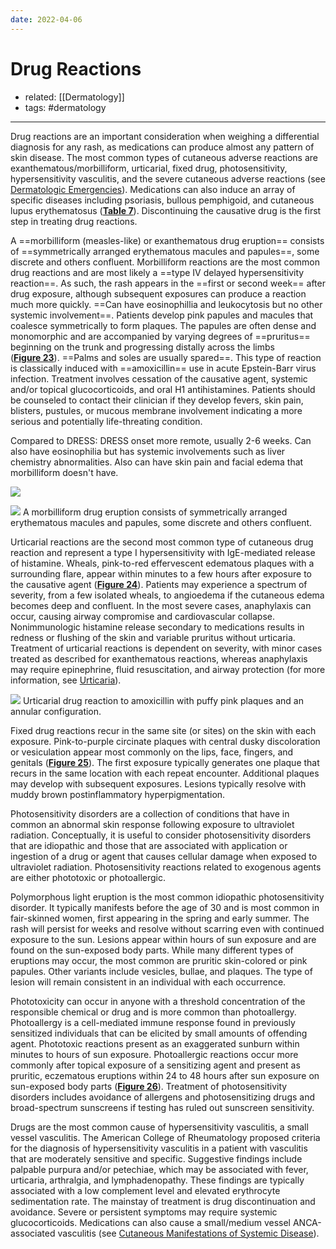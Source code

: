 ```yaml
---
date: 2022-04-06
---
```


# Drug Reactions

- related: [[Dermatology]]
- tags: #dermatology
---

Drug reactions are an important consideration when weighing a differential diagnosis for any rash, as medications can produce almost any pattern of skin disease. The most common types of cutaneous adverse reactions are exanthematous/morbilliform, urticarial, fixed drug, photosensitivity, hypersensitivity vasculitis, and the severe cutaneous adverse reactions (see [Dermatologic Emergencies](https://mksap18.acponline.org/app/topics/dm/mk18_a_dm_s16/mk18_a_dm_s16_4)). Medications can also induce an array of specific diseases including psoriasis, bullous pemphigoid, and cutaneous lupus erythematosus (**[Table 7](https://mksap18.acponline.org/app/topics/dm/tables/mk18_a_dm_t07)**). Discontinuing the causative drug is the first step in treating drug reactions.

<!-- morbilliform drug eruption sx, compared to DRESS b:1417227675371-->

A ==morbilliform (measles-like) or exanthematous drug eruption== consists of ==symmetrically arranged erythematous macules and papules==, some discrete and others confluent. Morbilliform reactions are the most common drug reactions and are most likely a ==type IV delayed hypersensitivity reaction==. As such, the rash appears in the ==first or second week== after drug exposure, although subsequent exposures can produce a reaction much more quickly. ==Can have eosinophillia and leukocytosis but no other systemic involvement==. Patients develop pink papules and macules that coalesce symmetrically to form plaques. The papules are often dense and monomorphic and are accompanied by varying degrees of ==pruritus== beginning on the trunk and progressing distally across the limbs (**[Figure 23](https://mksap18.acponline.org/app/topics/dm/figures/mk18_a_dm_f23)**). ==Palms and soles are usually spared==. This type of reaction is classically induced with ==amoxicillin== use in acute Epstein-Barr virus infection. Treatment involves cessation of the causative agent, systemic and/or topical glucocorticoids, and oral H1 antihistamines. Patients should be counseled to contact their clinician if they develop fevers, skin pain, blisters, pustules, or mucous membrane involvement indicating a more serious and potentially life-threating condition.

Compared to DRESS: DRESS onset more remote, usually 2-6 weeks. Can also have eosinophilia but has systemic involvements such as liver chemistry abnormalities. Also can have skin pain and facial edema that morbilliform doesn't have.

![](https://photos.thisispiggy.com/file/wikiFiles/20220411091447.png)

![](https://photos.thisispiggy.com/file/wikiFiles/20220411091525.png)
A morbilliform drug eruption consists of symmetrically arranged erythematous macules and papules, some discrete and others confluent.

<!-- ignore -->

Urticarial reactions are the second most common type of cutaneous drug reaction and represent a type I hypersensitivity with IgE-mediated release of histamine. Wheals, pink-to-red effervescent edematous plaques with a surrounding flare, appear within minutes to a few hours after exposure to the causative agent (**[Figure 24](https://mksap18.acponline.org/app/topics/dm/figures/mk18_a_dm_f24)**). Patients may experience a spectrum of severity, from a few isolated wheals, to angioedema if the cutaneous edema becomes deep and confluent. In the most severe cases, anaphylaxis can occur, causing airway compromise and cardiovascular collapse. Nonimmunologic histamine release secondary to medications results in redness or flushing of the skin and variable pruritus without urticaria. Treatment of urticarial reactions is dependent on severity, with minor cases treated as described for exanthematous reactions, whereas anaphylaxis may require epinephrine, fluid resuscitation, and airway protection (for more information, see [Urticaria](https://mksap18.acponline.org/app/topics/dm/mk18_a_dm_s13)).

![](https://photos.thisispiggy.com/file/wikiFiles/20220411091605.png)
Urticarial drug reaction to amoxicillin with puffy pink plaques and an annular configuration.

Fixed drug reactions recur in the same site (or sites) on the skin with each exposure. Pink-to-purple circinate plaques with central dusky discoloration or vesiculation appear most commonly on the lips, face, fingers, and genitals (**[Figure 25](https://mksap18.acponline.org/app/topics/dm/figures/mk18_a_dm_f25)**). The first exposure typically generates one plaque that recurs in the same location with each repeat encounter. Additional plaques may develop with subsequent exposures. Lesions typically resolve with muddy brown postinflammatory hyperpigmentation.

Photosensitivity disorders are a collection of conditions that have in common an abnormal skin response following exposure to ultraviolet radiation. Conceptually, it is useful to consider photosensitivity disorders that are idiopathic and those that are associated with application or ingestion of a drug or agent that causes cellular damage when exposed to ultraviolet radiation. Photosensitivity reactions related to exogenous agents are either phototoxic or photoallergic.

Polymorphous light eruption is the most common idiopathic photosensitivity disorder. It typically manifests before the age of 30 and is most common in fair-skinned women, first appearing in the spring and early summer. The rash will persist for weeks and resolve without scarring even with continued exposure to the sun. Lesions appear within hours of sun exposure and are found on the sun-exposed body parts. While many different types of eruptions may occur, the most common are pruritic skin-colored or pink papules. Other variants include vesicles, bullae, and plaques. The type of lesion will remain consistent in an individual with each occurrence.

Phototoxicity can occur in anyone with a threshold concentration of the responsible chemical or drug and is more common than photoallergy. Photoallergy is a cell-mediated immune response found in previously sensitized individuals that can be elicited by small amounts of offending agent. Phototoxic reactions present as an exaggerated sunburn within minutes to hours of sun exposure. Photoallergic reactions occur more commonly after topical exposure of a sensitizing agent and present as pruritic, eczematous eruptions within 24 to 48 hours after sun exposure on sun-exposed body parts (**[Figure 26](https://mksap18.acponline.org/app/topics/dm/figures/mk18_a_dm_f26)**). Treatment of photosensitivity disorders includes avoidance of allergens and photosensitizing drugs and broad-spectrum sunscreens if testing has ruled out sunscreen sensitivity.

Drugs are the most common cause of hypersensitivity vasculitis, a small vessel vasculitis. The American College of Rheumatology proposed criteria for the diagnosis of hypersensitivity vasculitis in a patient with vasculitis that are moderately sensitive and specific. Suggestive findings include palpable purpura and/or petechiae, which may be associated with fever, urticaria, arthralgia, and lymphadenopathy. These findings are typically associated with a low complement level and elevated erythrocyte sedimentation rate. The mainstay of treatment is drug discontinuation and avoidance. Severe or persistent symptoms may require systemic glucocorticoids. Medications can also cause a small/medium vessel ANCA-associated vasculitis (see [Cutaneous Manifestations of Systemic Disease](https://mksap18.acponline.org/app/topics/dm/mk18_a_dm_s15/mk18_a_dm_s15_1_5)).
